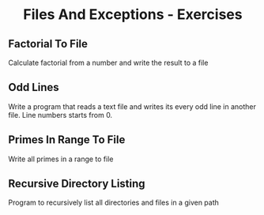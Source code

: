 # <p align="center"> Files And Exceptions - Exercises <p>

## Factorial To File
Calculate factorial from a number and write the result to a file


## Odd Lines
Write a program that reads a text file and writes its every odd line in another file. Line numbers starts from 0. 


## Primes In Range To File
Write all primes in a range to file


## Recursive Directory Listing
Program to recursively list all directories and files in a given path